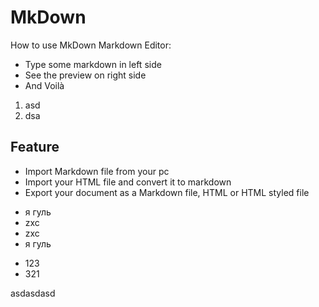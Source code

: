 MkDown
======

How to use MkDown Markdown Editor:

* Type some markdown in left side
* See the preview on right side
* And Voilà

1. asd
2. dsa

Feature
-------

<!-- immutable -->  
* Import Markdown file from your pc
* Import your HTML file and convert it to markdown
* Export your document as a Markdown file, HTML or HTML styled file
<!-- /immutable -->

* я гуль
* zxc
* zxc
* я гуль

<!-- immutable -->  
* 123
* 321
<!-- /immutable -->

asdasdasd
